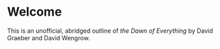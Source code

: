 # Welcome

This is an unofficial, abridged outline of *the Dawn of Everything* by David Graeber and David Wengrow.
